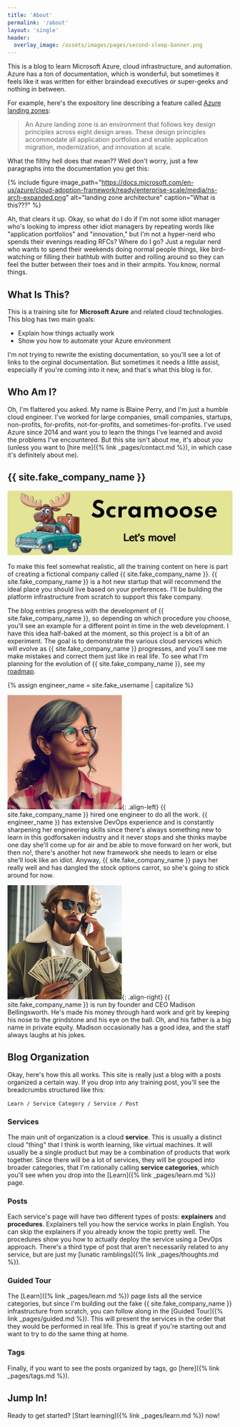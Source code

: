 ```yaml
---
title: 'About'
permalink: '/about'
layout: 'single'
header:
  overlay_image: /assets/images/pages/second-sleep-banner.png
---
```

This is a blog to learn Microsoft Azure, cloud infrastructure, and automation. Azure has a ton of documentation, which is wonderful, but sometimes it feels like it was written for either braindead executives or super-geeks and nothing in between.

For example, here's the expository line describing a feature called [Azure landing zones](https://docs.microsoft.com/en-us/azure/cloud-adoption-framework/ready/landing-zone/):

> An Azure landing zone is an environment that follows key design principles across eight design areas. These design principles accommodate all application portfolios and enable application migration, modernization, and innovation at scale.

What the filthy hell does that mean?? Well don't worry, just a few paragraphs into the documentation you get this:

{% include figure image_path="https://docs.microsoft.com/en-us/azure/cloud-adoption-framework/ready/enterprise-scale/media/ns-arch-expanded.png" alt="landing zone architecture" caption="What is this???" %}

Ah, that clears it up. Okay, so what do I do if I'm not some idiot manager who's looking to impress other idiot managers by repeating words like "application portfolios" and "innovation," but I'm not a hyper-nerd who spends their evenings reading RFCs? Where do I go? Just a regular nerd who wants to spend their weekends doing normal people things, like bird-watching or filling their bathtub with butter and rolling around so they can feel the butter between their toes and in their armpits. You know, normal things.

## What Is This?

This is a training site for **Microsoft Azure** and related cloud technologies. This blog has two main goals:

- Explain how things actually work
- Show you how to automate your Azure environment

I'm not trying to rewrite the existing documentation, so you'll see a lot of links to the orginal documentation. But sometimes it needs a little assist, especially if you're coming into it new, and that's what this blog is for.

## Who Am I?

Oh, I'm flattered you asked. My name is Blaine Perry, and I'm just a humble cloud engineer. I've worked for large companies, small companies, startups, non-profits, for-profits, not-for-profits, and sometimes-for-profits. I've used Azure since 2014 and want you to learn the things I've learned and avoid the problems I've encountered. But this site isn't about me, it's about *you* (unless you want to [hire me]({% link _pages/contact.md %}), in which case it's definitely about me).

## {{ site.fake_company_name }}

![{{ site.fake_company_name }} logo](/assets/images/logos/fake-company/fake-company-banner.png)

To make this feel somewhat realistic, all the training content on here is part of creating a fictional company called {{ site.fake_company_name }}. {{ site.fake_company_name }} is a hot new startup that will recommend the ideal place you should live based on your preferences. I'll be building the platform infrastructure from scratch to support this fake company.

The blog entries progress with the development of {{ site.fake_company_name }}, so depending on which procedure you choose, you'll see an example for a different point in time in the web development. I have this idea half-baked at the moment, so this project is a bit of an experiment. The goal is to demonstrate the various cloud services which will evolve as {{ site.fake_company_name }} progresses, and you'll see me make mistakes and correct them just like in real life. To see what I'm planning for the evolution of {{ site.fake_company_name }}, see my [roadmap](https://github.com/orgs/2ndsleep/projects/2).

{% assign engineer_name = site.fake_username | capitalize %}

![{{ engineer_name }}](/assets/images/pages/fake-engineer-profile.jpeg){: .align-left} {{ site.fake_company_name }} hired one engineer to do all the work. {{ engineer_name }} has extensive DevOps experience and is constantly sharpening her engineering skills since there's always something new to learn in this godforsaken industry and it never stops and she thinks maybe one day she'll come up for air and be able to move forward on her work, but then no!, there's another hot new framework she needs to learn or else she'll look like an idiot. Anyway, {{ site.fake_company_name }} pays her really well and has dangled the stock options carrot, so she's going to stick around for now.

![{{ engineer_name }}](/assets/images/pages/fake-company-founder.jpeg){: .align-right} {{ site.fake_company_name }} is run by founder and CEO Madison Bellingsworth. He's made his money through hard work and grit by keeping his nose to the grindstone and his eye on the ball. Oh, and his father is a big name in private equity. Madison occasionally has a good idea, and the staff always laughs at his jokes.

## Blog Organization

Okay, here's how this all works. This site is really just a blog with a posts organized a certain way. If you drop into any training post, you'll see the breadcrumbs structured like this:

```
Learn / Service Category / Service / Post
```

### Services

The main unit of organization is a cloud **service**. This is usually a distinct cloud "thing" that I think is worth learning, like virtual machines. It will usually be a single product but may be a combination of products that work together. Since there will be a lot of services, they will be grouped into broader categories, that I'm rationally calling **service categories**, which you'll see when you drop into the [Learn]({% link _pages/learn.md %}) page.

### Posts

Each service's page will have two different types of posts: **explainers** and **procedures**. Explainers tell you how the service works in plain English. You can skip the explainers if you already know the topic pretty well. The procedures show you how to actually deploy the service using a DevOps approach. There's a third type of post that aren't necessarily related to any service, but are just my [lunatic ramblings]({% link _pages/thoughts.md %}).

### Guided Tour

The [Learn]({% link _pages/learn.md %}) page lists all the service categories, but since I'm building out the fake {{ site.fake_company_name }} infrastructure from scratch, you can follow along in the [Guided Tour]({% link _pages/guided.md %}). This will present the services in the order that they would be performed in real life. This is great if you're starting out and want to try to do the same thing at home.

### Tags

Finally, if you want to see the posts organized by tags, go [here]({% link _pages/tags.md %}).

## Jump In!

Ready to get started? [Start learning]({% link _pages/learn.md %}) now!